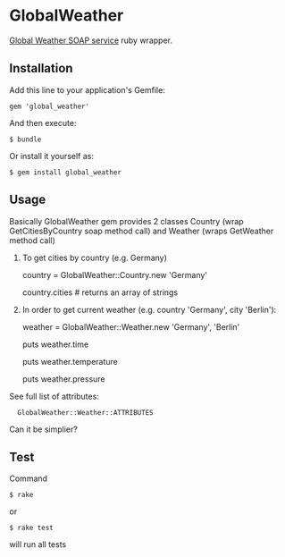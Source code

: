# GlobalWeather

[Global Weather SOAP
service](http://www.webservicex.net/WS/WSDetails.aspx?WSID=56&CATID=12)
ruby wrapper. 

## Installation

Add this line to your application's Gemfile:

    gem 'global_weather'

And then execute:

    $ bundle

Or install it yourself as:

    $ gem install global_weather

## Usage

Basically GlobalWeather gem provides 2 classes Country (wrap
GetCitiesByCountry soap method call) and Weather (wraps GetWeather method call)

1. To get cities by country (e.g. Germany)
   

      country = GlobalWeather::Country.new 'Germany'
     
      country.cities # returns an array of strings


2. In order to get current weather (e.g. country 'Germany', city 'Berlin'):


      weather = GlobalWeather::Weather.new 'Germany', 'Berlin' 
       
      puts weather.time

      puts weather.temperature

      puts weather.pressure


  See full list of attributes:


      GlobalWeather::Weather::ATTRIBUTES


Can it be simplier?

## Test

Command 


    $ rake

or 


    $ rake test

will run all tests


